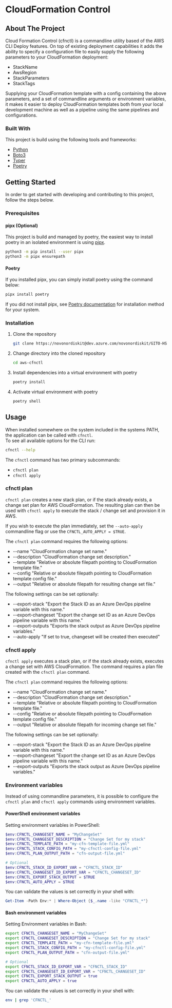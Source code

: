 # CloudFormation Control

<!-- ABOUT THE PROJECT -->
## About The Project

Cloud Formation Control (cfnctl) is a commandline utility based of the AWS CLI Deploy features.
On top of existing deployment capabilities it adds the ability to specify a configuration file to easily supply the following parameters to your CloudFormation deployment:

* StackName
* AwsRegion
* StackParameters
* StackTags

Supplying your CloudFormation template with a config containing the above parameters, and a set of commandline arguments or environment variables, it makes it easier to deploy CloudFormation templates both from your local development machine as well as a pipeline using the same pipelines and configurations.


### Built With

This project is build using the following tools and frameworks:

* [Python](https://www.python.org/)
* [Boto3](https://github.com/boto/boto3)
* [Typer](https://github.com/tiangolo/typer)
* [Poetry](https://github.com/python-poetry/poetry)

<!-- GETTING STARTED -->
## Getting Started

In order to get started with developing and contributing to this project, follow the steps below.

### Prerequisites

#### pipx (Optional)

This project is build and managed by poetry, the easiest way to install poetry in an isolated environment is using [pipx][pipx-install].

```sh
python3 -m pip install --user pipx
python3 -m pipx ensurepath
```

#### Poetry

If you installed pipx, you can simply install poetry using the command below:

```sh
pipx install poetry
```

If you did not install pipx, see [Poetry documentation][poetry-install] for installation method for your system.

### Installation

1. Clone the repository
   ```sh
   git clone https://novonordiskit@dev.azure.com/novonordiskit/GITO-HS/_git/aws-cfnctl
   ```
2. Change directory into the cloned repository
   ```sh
   cd aws-cfnctl
   ```
3. Install dependencies into a virtual environment with poetry
   ```sh
   poetry install
   ```
3. Activate virtual environment with poetry
   ```sh
   poetry shell
   ```

<!-- USAGE EXAMPLES -->
## Usage

When installed somewhere on the system included in the systems PATH, the application can be called with `cfnctl`.  
To see all available options for the CLI run:
```sh
cfnctl --help  
```
The `cfnctl` command has two primary subcommands:
* `cfnctl plan`
* `cfnctl apply`

### cfnctl plan

`cfnctl plan` creates a new stack plan, or if the stack already exists, a change set plan for AWS CloudFormation. 
The resulting plan can then be used with `cfnctl apply` to execute the stack / change set and provision it in AWS.  

If you wish to execute the plan immediately, set the `--auto-apply` commandline flag or use the `CFNCTL_AUTO_APPLY = $TRUE`.

The `cfnctl plan` command requires the following options:
* --name "CloudFormation change set name."
* --description "CloudFormation change set description."
* --template "Relative or absolute filepath pointing to CloudFormation template file."
* --config "Relative or absolute filepath pointing to CloudFormation template config file."
* --output "Relative or absolute filepath for resulting change set file."

The following settings can be set optionally:
* --export-stack "Export the Stack ID as an Azure DevOps pipeline variable with this name."
* --export-changeset "Export the change set ID as an Azure DevOps pipeline variable with this name."
* --export-outputs "Exports the stack output as Azure DevOps pipeline variables."
* --auto-apply "If set to true, changeset will be created then executed"

### cfnctl apply

`cfnctl apply` executes a stack plan, or if the stack already exists, executes a change set with AWS CloudFormation. 
The command requires a plan file created with the `cfnctl plan` command.


The `cfnctl plan` command requires the following options:
* --name "CloudFormation change set name."
* --description "CloudFormation change set description."
* --template "Relative or absolute filepath pointing to CloudFormation template file."
* --config "Relative or absolute filepath pointing to CloudFormation template config file."
* --output "Relative or absolute filepath for incoming change set file."

The following settings can be set optionally:
* --export-stack "Export the Stack ID as an Azure DevOps pipeline variable with this name."
* --export-changeset "Export the change set ID as an Azure DevOps pipeline variable with this name."
* --export-outputs "Exports the stack output as Azure DevOps pipeline variables."

### Environment variables

Instead of using commandline parameters, it is possible to configure the `cfnctl plan` and `cfnctl apply` commands using environment variables.

#### PowerShell environment variables

Setting environment variables in PowerShell:

```powershell
$env:CFNCTL_CHANGESET_NAME = "MyChangeSet"
$env:CFNCTL_CHANGESET_DESCRIPTION = "Change Set for my stack"
$env:CFNCTL_TEMPLATE_PATH = "my-cfn-template-file.yml"
$env:CFNCTL_STACK_CONFIG_PATH = "my-cfnctl-config-file.yml"
$env:CFNCTL_PLAN_OUTPUT_PATH = "cfn-output-file.yml"

# Optional
$env:CFNCTL_STACK_ID_EXPORT_VAR = "CFNCTL_STACK_ID"
$env:CFNCTL_CHANGESET_ID_EXPORT_VAR = "CFNCTL_CHANGESET_ID"
$env:CFNCTL_EXPORT_STACK_OUTPUT = $TRUE
$env:CFNCTL_AUTO_APPLY = $TRUE
```

You can validate the values is set correctly in your shell with:
```powershell
Get-Item -Path Env:* | Where-Object {$_.name -like "CFNCTL_*"}
```

#### Bash environment variables

Setting Environment variables in Bash:
```sh
export CFNCTL_CHANGESET_NAME = "MyChangeSet"
export CFNCTL_CHANGESET_DESCRIPTION = "Change Set for my stack"
export CFNCTL_TEMPLATE_PATH = "my-cfn-template-file.yml"
export CFNCTL_STACK_CONFIG_PATH = "my-cfnctl-config-file.yml"
export CFNCTL_PLAN_OUTPUT_PATH = "cfn-output-file.yml"

# Optional
export CFNCTL_STACK_ID_EXPORT_VAR = "CFNCTL_STACK_ID"
export CFNCTL_CHANGESET_ID_EXPORT_VAR = "CFNCTL_CHANGESET_ID"
export CFNCTL_EXPORT_STACK_OUTPUT = true
export CFNCTL_AUTO_APPLY = true
```

You can validate the values is set correctly in your shell with:
```sh
env | grep 'CFNCTL_'
```


<!-- MARKDOWN LINKS & IMAGES -->
[pipx-install]: https://pypa.github.io/pipx/installation/
[poetry-install]: https://python-poetry.org/docs/master/#installing-with-the-official-installer
